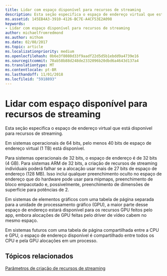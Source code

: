 ```yaml
---
title: Lidar com espaço disponível para recursos de streaming
description: Esta seção especifica o espaço de endereço virtual que está disponível para recursos de streaming.
ms.assetid: 145EB4A3-3910-4126-BC7E-A4CF53E2A098
keywords:
- Lidar com espaço disponível para recursos de streaming
author: michaelfromredmond
ms.author: mithom
ms.date: 02/08/2017
ms.topic: article
ms.localizationpriority: medium
ms.openlocfilehash: 0b6e3f8080d33f9aadf22d5d5b1ebdd9a4739e16
ms.sourcegitcommit: 70ab58b88d248de2332096b20dbd6a4643d137a4
ms.translationtype: MT
ms.contentlocale: pt-BR
ms.lasthandoff: 11/01/2018
ms.locfileid: "5918893"
---
```

# <a name="address-space-available-for-streaming-resources"></a>Lidar com espaço disponível para recursos de streaming


Esta seção especifica o espaço de endereço virtual que está disponível para recursos de streaming.

Em sistemas operacionais de 64 bits, pelo menos 40 bits de espaço de endereço virtual (1 TB) está disponível.

Para sistemas operacionais de 32 bits, o espaço de endereço é de 32 bits (4 GB). Para sistemas ARM de 32 bits, a criação de recursos de streaming individuais poderá falhar se a alocação usar mais de 27 bits de espaço de endereço (128 MB). Isso inclui qualquer preenchimento oculto no espaço de endereço que do hardware pode usar para mipmaps, preenchimento de bloco empacotado e, possivelmente, preenchimento de dimensões de superfície para potências de 2.

Em sistemas de elementos gráficos com uma tabela de página separada para a unidade de processamento gráfico (GPU), a maior parte desse espaço de endereço estará disponível para os recursos GPU feitos pelo app, embora alocações de GPU feitas pelo driver de vídeo cabem no mesmo espaço.

Em sistemas futuros com uma tabela de página compartilhada entre a CPU e GPU, o espaço de endereço disponível é compartilhado entre todos os CPU e pela GPU alocações em um processo.

## <a name="span-idrelated-topicsspanrelated-topics"></a><span id="related-topics"></span>Tópicos relacionados


[Parâmetros de criação de recursos de streaming](streaming-resource-creation-parameters.md)

 

 




